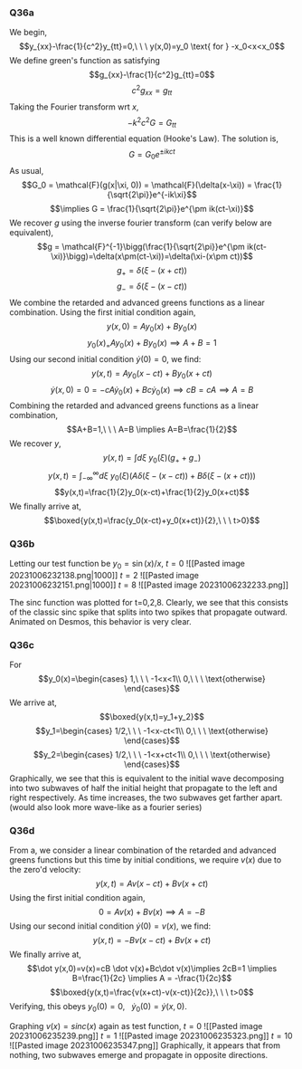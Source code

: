 










### Q36a
We begin,
$$y_{xx}-\frac{1}{c^2}y_{tt}=0,\ \ \ y(x,0)=y_0 \text{ for } -x_0<x<x_0$$
We define green's function as satisfying
$$g_{xx}-\frac{1}{c^2}g_{tt}=0$$
$$c^2g_{xx}=g_{tt}$$
Taking the Fourier transform wrt $x$,
$$-k^2c^2G=G_{tt}$$
This is a well known differential equation (Hooke's Law). The solution is,
$$G = G_0e^{\pm ikct}$$
As usual,  
$$G_0 = \mathcal{F}(g(x|\xi, 0)) = \mathcal{F}(\delta(x-\xi)) = \frac{1}{\sqrt{2\pi}}e^{-ik\xi}$$
$$\implies G = \frac{1}{\sqrt{2\pi}}e^{\pm ik(ct-\xi)}$$
We recover $g$ using the inverse fourier transform (can verify below are equivalent),
$$g = \mathcal{F}^{-1}\bigg(\frac{1}{\sqrt{2\pi}}e^{\pm ik(ct-\xi)}\bigg)=\delta(x\pm(ct-\xi))=\delta(\xi-(x\pm ct))$$
$$g_+ = \delta(\xi-(x+ ct))$$
$$g_- = \delta(\xi-(x- ct))$$
We combine the retarded and advanced greens functions as a linear combination. Using the first initial condition again,
$$y(x,0)=Ay_0(x)+By_0(x)$$
$$y_0(x)_=Ay_0(x)+By_0(x) \implies A+B=1$$
Using our second initial condition $\dot y(0) = 0$, we find:
$$y(x,t)=Ay_0(x-ct)+By_0(x+ct)$$
$$\dot y(x,0)=0=-cA \dot y_0(x)+Bc\dot y_0(x) \implies cB=cA \implies A=B$$
Combining the retarded and advanced greens functions as a linear combination, 
$$A+B=1,\ \ \ A=B \implies A=B=\frac{1}{2}$$
We recover $y$,
$$y(x,t)=\int d\xi\ y_0(\xi)(g_++g_-)$$
$$y(x,t)=\int_{-\infty}^{\infty} d\xi\ y_0(\xi)(A\delta(\xi-(x- ct))+B\delta(\xi-(x+ ct)))$$
$$y(x,t)=\frac{1}{2}y_0(x-ct)+\frac{1}{2}y_0(x+ct)$$
We finally arrive at,
$$\boxed{y(x,t)=\frac{y_0(x-ct)+y_0(x+ct)}{2},\ \ \ t>0}$$
### Q36b
Letting our test function be $y_0=\sin(x)/x$,
$t=0$
![[Pasted image 20231006232138.png|1000]]
$t=2$
![[Pasted image 20231006232151.png|1000]]
$t=8$
![[Pasted image 20231006232233.png]]

The sinc function was plotted for t=0,2,8. Clearly, we see that this consists of the classic sinc spike that splits into two spikes that propagate outward. Animated on Desmos, this behavior is very clear.

### Q36c
For 
$$y_0(x)=\begin{cases}
1,\ \ \ -1<x<1\\
0,\ \ \ \text{otherwise}
\end{cases}$$
We arrive at,
$$\boxed{y(x,t)=y_1+y_2}$$
$$y_1=\begin{cases}
1/2,\ \ \ -1<x-ct<1\\
0,\ \ \ \text{otherwise}
\end{cases}$$
$$y_2=\begin{cases}
1/2,\ \ \ -1<x+ct<1\\
0,\ \ \ \text{otherwise}
\end{cases}$$
Graphically, we see that this is equivalent to the initial wave decomposing into two subwaves of half the initial height that propagate to the left and right respectively. As time increases, the two subwaves get farther apart. (would also look more wave-like as a fourier series)
### Q36d
From a, we consider a linear combination of the retarded and advanced greens functions but this time by initial conditions, we require $v(x)$ due to the zero'd velocity:
$$y(x,t)=Av(x-ct)+Bv(x+ct)$$
Using the first initial condition again,
$$0=Av(x)+Bv(x) \implies A=-B$$
Using our second initial condition $\dot y(0) = v(x)$, we find:
$$y(x,t)=-Bv(x-ct)+Bv(x+ct)$$
We finally arrive at,
$$\dot y(x,0)=v(x)=cB \dot v(x)+Bc\dot v(x)\implies 2cB=1 \implies B=\frac{1}{2c} \implies A = -\frac{1}{2c}$$
$$\boxed{y(x,t)=\frac{v(x+ct)-v(x-ct)}{2c}},\ \ \ t>0$$
Verifying, this obeys $y_0(0)=0,\ \ \ \dot y_0(0)= \dot y(x,0)$.

Graphing $v(x)=sinc(x)$ again as test function,
$t=0$
![[Pasted image 20231006235239.png]]
$t=1$
![[Pasted image 20231006235323.png]]
$t=10$
![[Pasted image 20231006235347.png]]
Graphically, it appears that from nothing, two subwaves emerge and propagate in opposite directions.